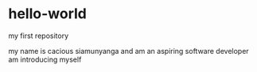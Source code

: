 # hello-world
my first repository

my name is cacious siamunyanga and am an aspiring software developer
am introducing myself
